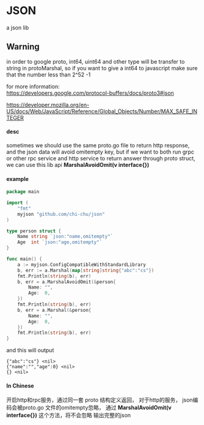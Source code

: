 # JSON
a json lib
## Warning
in order to google proto,  int64, uint64 and other type will be transfer 
to string in protoMarshal,  so if you want to give a int64 to javascript
make sure that the number less than 2^52 -1
 
for more information:  
https://developers.google.com/protocol-buffers/docs/proto3#json  
  
https://developer.mozilla.org/en-US/docs/Web/JavaScript/Reference/Global_Objects/Number/MAX_SAFE_INTEGER

#### desc
sometimes we should use the same proto.go file to return http response,
and the json data will avoid omitempty key, but if we want to both run
grpc or other rpc service and http service to return answer through 
proto struct,  we can use this lib api  **MarshalAvoidOmit(v interface{})**

#### example
```go
package main

import (
	"fmt"
	myjson "github.com/chi-chu/json"
)

type person struct {
	Name string `json:"name,omitempty"`
	Age  int `json:"age,omitempty"`
}

func main() {
	a := myjson.ConfigCompatibleWithStandardLibrary
	b, err := a.Marshal(map[string]string{"abc":"cs"})
	fmt.Println(string(b), err)
	b, err = a.MarshalAvoidOmit(&person{
		Name: "",
		Age:  0,
	})
	fmt.Println(string(b), err)
	b, err = a.Marshal(&person{
		Name: "",
		Age:  0,
	})
	fmt.Println(string(b), err)
}
```

and this will output
```
{"abc":"cs"} <nil>
{"name":"","age":0} <nil>
{} <nil>
```


#### In Chinese

开启http和rpc服务，通过同一套 proto 结构定义返回， 对于http的服务， json编码会被proto.go
文件的omitempty忽略， 通过 **MarshalAvoidOmit(v interface{})** 这个方法，将不会忽略
输出完整的json